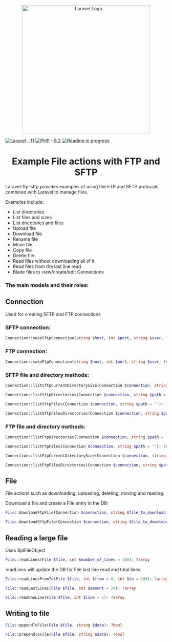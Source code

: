 <p align="center"><a href="https://laravel.com" target="_blank"><img src="https://raw.githubusercontent.com/laravel/art/master/logo-lockup/5%20SVG/2%20CMYK/1%20Full%20Color/laravel-logolockup-cmyk-red.svg" width="400" alt="Laravel Logo"></a></p>

[![Laravel - 11](https://img.shields.io/badge/Laravel-11-red)]()
[![PHP - 8.2](https://img.shields.io/badge/PHP-8.2-purple.svg)]()
[![Readme in progress](https://img.shields.io/badge/Readme_in_progress-ff8000)](https://)


<h1 align="center">Example File actions with FTP and SFTP</h1>

Laravel-ftp-sftp provides examples of using the FTP and SFTP protocols combined with Laravel to manage files.

Examples include:

- List directories
- List files and sizes
- List directories and files
- Upload file
- Download file
- Rename file
- Move file
- Copy file
- Delete file
- Read files without downloading all of it
- Read files from the last line read
- Blade files to view/create/edit Connections

### The main models and their roles:

## Connection

Used for creating SFTP and FTP connections

### SFTP connection:

```php
Connection::makeSftpConnection(string $host, int $port, string $user, ?string $password = '', int $timeout = 8, ?string $key = ''): ?SFTP
```

### FTP connection:

```php
Connection::makeFtpConnection(string $host, int $port, string $user, ?string $password = '', int $timeout = 8): ?\FTP\Connection
```

### SFTP file and directory methods:

```php
Connection::listSftpCurrentDirectorySize(Connection $connection, string $path = ''): ?array
```

```php
Connection::listSftpDirectories(Connection $connection, string $path = ''): ?array
```

```php
Connection::listSftpFiles(Connection $connection, string $path = ''): ?array
```

```php
Connection::listSftpFilesDirectories(Connection $connection, string $path = ''): ?array
```

### FTP file and directory methods:

```php
Connection::listFtpDirectories(Connection $connection, string $path = ''): ?array
```

```php
Connection::listFtpFiles(Connection $connection, string $path = ''): ?array
```

```php
Connection::listFtpCurrentDirectorySize(Connection $connection, string $path = ''): ?array
```

```php
Connection::listFtpFilesDirectories(Connection $connection, string $path = ''): ?array
```

## File

File actions such as downloading, uploading, deleting, moving and reading.

Download a file and create a File entry in the DB:

```php
File::downloadFtpFile(Connection $connection, string $file_to_download, string $disk, string $save_to, string $save_as): bool
```

```php
File::downloadSftpFile(Connection $connection, string $file_to_download, string $disk, string $save_to, string $save_as): bool
```

## Reading a large file

Uses SplFileObject

```php
File::readLines(File $file, int $number_of_lines = 100): ?array
```

readLines will update the DB for File last line read and total lines.

```php
File::readLinesFromTo(File $file, int $from = 0, int $to = 100): ?array
```

```php
File::readLastLines(File $file, int $amount = 20): ?array
``````

```php
File::readOneLine(File $file, int $line = 1): ?array
```

## Writing to file

```php
File::appendToFile(File $file, string $data): ?bool
``````

```php
File::prependToFile(File $file, string $data): ?bool
```

